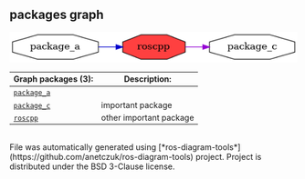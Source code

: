 <!--
File was automatically generated using 'ros-diagram-tools' project.
Project is distributed under the BSD 3-Clause license.
-->

## packages graph

[![roscpp](roscpp.png "roscpp")](roscpp.png)

| Graph packages (3): | Description: |
| ----------------------------------- | ------------ |
| [`package_a`](package_a.html) |  |
| [`package_c`](package_c.html) | important package |
| [`roscpp`](roscpp.html) | other important package |


</br>
File was automatically generated using [*ros-diagram-tools*](https://github.com/anetczuk/ros-diagram-tools) project.
Project is distributed under the BSD 3-Clause license.
